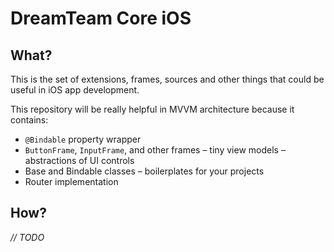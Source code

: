 # DreamTeam Core iOS

## What?

This is the set of extensions, frames, sources and other things that could be useful in iOS app development.

This repository will be really helpful in MVVM architecture because it contains:

* `@Bindable` property wrapper
* `ButtonFrame`, `InputFrame`, and other frames – tiny view models – abstractions of UI controls
* Base and Bindable classes – boilerplates for your projects
* Router implementation

## How?

_// TODO_